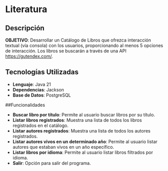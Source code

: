 # Literatura

## Descripción
**OBJETIVO**: Desarrollar un Catálogo de Libros que ofrezca interacción textual (vía consola) con los usuarios, proporcionando al menos 5 opciones de interacción. Los libros se buscarán a través de una API https://gutendex.com/.

## Tecnologías Utilizadas
- **Lenguaje**: Java 21
- **Dependencias**: Jackson
- **Base de Datos**: PostgreSQL

##Funcionalidades
- **Buscar libro por título**: Permite al usuario buscar libros por su título.
- **Listar libros registrados**: Muestra una lista de todos los libros registrados en el catálogo.
- **Listar autores registrados**: Muestra una lista de todos los autores registrados.
- **Listar autores vivos en un determinado año**: Permite al usuario listar autores que estaban vivos en un año específico.
- **Listar libros por idioma**: Permite al usuario listar libros filtrados por idioma.
- **Salir**: Opción para salir del programa.
